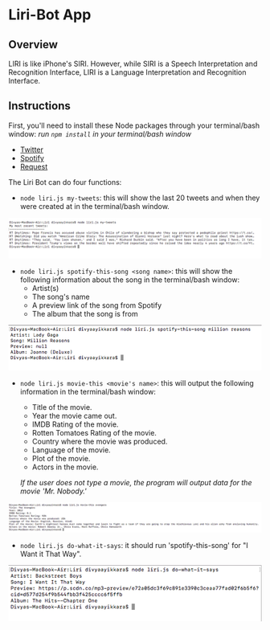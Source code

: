 # Liri-Bot App

## Overview

LIRI is like iPhone's SIRI. However, while SIRI is a Speech Interpretation and Recognition Interface, LIRI is a Language Interpretation and Recognition Interface. 

## Instructions

First, you'll need to install these Node packages through your terminal/bash window:
*run `npm install` in your terminal/bash window*
- [Twitter](https://www.npmjs.com/package/twitter)
- [Spotify](https://www.npmjs.com/package/node-spotify-api)
- [Request](https://www.npmjs.com/package/request)



The Liri Bot can do four functions: 
- `node liri.js my-tweets`: this will show the last 20 tweets and when they were created at in the terminal/bash window.

![Alt text](screenshots/pic-1.png)


- `node liri.js spotify-this-song <song name>`: this will show the following information about the song in the terminal/bash window:
	* Artist(s)
	* The song's name
	* A preview link of the song from Spotify
	* The album that the song is from 


![Alt text](screenshots/pic-4.png)


- `node liri.js movie-this <movie's name>`: this will output the following information in the terminal/bash window:
	* Title of the movie.
	* Year the movie came out.
	* IMDB Rating of the movie.
	* Rotten Tomatoes Rating of the movie.
	* Country where the movie was produced.
	* Language of the movie.
	* Plot of the movie.
	* Actors in the movie.
	
	*If the user does not type a movie, the program will output data for the movie 'Mr. Nobody.'*

![Alt text](screenshots/pic-3.png)


- `node liri.js do-what-it-says`: it should run 'spotify-this-song'  for "I Want it That Way".

![Alt text](screenshots/pic-2.png)
